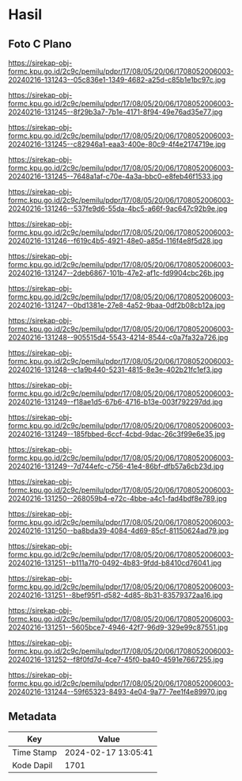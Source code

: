 # Hasil

## Foto C Plano

https://sirekap-obj-formc.kpu.go.id/2c9c/pemilu/pdpr/17/08/05/20/06/1708052006003-20240216-131243--05c836e1-1349-4682-a25d-c85b1e1bc97c.jpg

https://sirekap-obj-formc.kpu.go.id/2c9c/pemilu/pdpr/17/08/05/20/06/1708052006003-20240216-131245--8f29b3a7-7b1e-4171-8f94-49e76ad35e77.jpg

https://sirekap-obj-formc.kpu.go.id/2c9c/pemilu/pdpr/17/08/05/20/06/1708052006003-20240216-131245--c82946a1-eaa3-400e-80c9-4f4e2174719e.jpg

https://sirekap-obj-formc.kpu.go.id/2c9c/pemilu/pdpr/17/08/05/20/06/1708052006003-20240216-131245--7648a1af-c70e-4a3a-bbc0-e8feb46f1533.jpg

https://sirekap-obj-formc.kpu.go.id/2c9c/pemilu/pdpr/17/08/05/20/06/1708052006003-20240216-131246--537fe9d6-55da-4bc5-a66f-9ac647c92b9e.jpg

https://sirekap-obj-formc.kpu.go.id/2c9c/pemilu/pdpr/17/08/05/20/06/1708052006003-20240216-131246--f619c4b5-4921-48e0-a85d-116f4e8f5d28.jpg

https://sirekap-obj-formc.kpu.go.id/2c9c/pemilu/pdpr/17/08/05/20/06/1708052006003-20240216-131247--2deb6867-101b-47e2-af1c-fd9904cbc26b.jpg

https://sirekap-obj-formc.kpu.go.id/2c9c/pemilu/pdpr/17/08/05/20/06/1708052006003-20240216-131247--0bd1381e-27e8-4a52-9baa-0df2b08cb12a.jpg

https://sirekap-obj-formc.kpu.go.id/2c9c/pemilu/pdpr/17/08/05/20/06/1708052006003-20240216-131248--905515d4-5543-4214-8544-c0a7fa32a726.jpg

https://sirekap-obj-formc.kpu.go.id/2c9c/pemilu/pdpr/17/08/05/20/06/1708052006003-20240216-131248--c1a9b440-5231-4815-8e3e-402b21fc1ef3.jpg

https://sirekap-obj-formc.kpu.go.id/2c9c/pemilu/pdpr/17/08/05/20/06/1708052006003-20240216-131249--f18ae1d5-67b6-4716-b13e-003f792297dd.jpg

https://sirekap-obj-formc.kpu.go.id/2c9c/pemilu/pdpr/17/08/05/20/06/1708052006003-20240216-131249--185fbbed-6ccf-4cbd-9dac-26c3f99e6e35.jpg

https://sirekap-obj-formc.kpu.go.id/2c9c/pemilu/pdpr/17/08/05/20/06/1708052006003-20240216-131249--7d744efc-c756-41e4-86bf-dfb57a6cb23d.jpg

https://sirekap-obj-formc.kpu.go.id/2c9c/pemilu/pdpr/17/08/05/20/06/1708052006003-20240216-131250--268059b4-e72c-4bbe-a4c1-fad4bdf8e789.jpg

https://sirekap-obj-formc.kpu.go.id/2c9c/pemilu/pdpr/17/08/05/20/06/1708052006003-20240216-131250--ba8bda39-4084-4d69-85cf-81150624ad79.jpg

https://sirekap-obj-formc.kpu.go.id/2c9c/pemilu/pdpr/17/08/05/20/06/1708052006003-20240216-131251--b111a7f0-0492-4b83-9fdd-b8410cd76041.jpg

https://sirekap-obj-formc.kpu.go.id/2c9c/pemilu/pdpr/17/08/05/20/06/1708052006003-20240216-131251--8bef95f1-d582-4d85-8b31-83579372aa16.jpg

https://sirekap-obj-formc.kpu.go.id/2c9c/pemilu/pdpr/17/08/05/20/06/1708052006003-20240216-131251--5605bce7-4946-42f7-96d9-329e99c87551.jpg

https://sirekap-obj-formc.kpu.go.id/2c9c/pemilu/pdpr/17/08/05/20/06/1708052006003-20240216-131252--f8f0fd7d-4ce7-45f0-ba40-4591e7667255.jpg

https://sirekap-obj-formc.kpu.go.id/2c9c/pemilu/pdpr/17/08/05/20/06/1708052006003-20240216-131244--59f65323-8493-4e04-9a77-7ee1f4e89970.jpg


## Metadata

| Key        | Value               |
| ---------- | ------------------- |
| Time Stamp | 2024-02-17 13:05:41 |
| Kode Dapil | 1701                |



